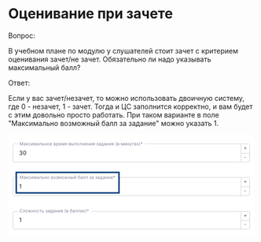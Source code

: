 # Оценивание при зачете

Вопрос:

В учебном плане по модулю у слушателей стоит зачет с критерием оценивания зачет/не зачет. Обязательно ли надо указывать максимальный балл?

Ответ:

Если у вас зачет/незачет, то можно использовать двоичную систему, где 0 - незачет, 1 - зачет. Тогда и ЦС заполнится корректно, и вам будет с этим довольно просто работать. При таком варианте в поле "Максимально возможный балл за задание" можно указать 1.

![](<../.gitbook/assets/image (16).png>)
